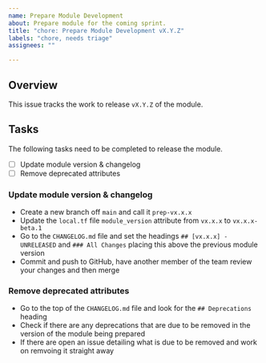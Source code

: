 ```yaml
---
name: Prepare Module Development
about: Prepare module for the coming sprint.
title: "chore: Prepare Module Development vX.Y.Z"
labels: "chore, needs triage"
assignees: ""

---
```


<!--
This issue template is only to be used by project maintainers wanting to prepare a new version of the module.
-->

## Overview

This issue tracks the work to release `vX.Y.Z` of the module.

## Tasks

The following tasks need to be completed to release the module.

- [ ] Update module version & changelog
- [ ] Remove deprecated attributes

### Update module version & changelog

- Create a new branch off `main` and call it `prep-vx.x.x`
- Update the `local.tf` file `module_version` attribute from `vx.x.x` to `vx.x.x-beta.1`
- Go to the `CHANGELOG.md` file and set the headings `## [vx.x.x] - UNRELEASED` and `### All Changes` placing this above the previous module version
- Commit and push to GitHub, have another member of the team review your changes and then merge

### Remove deprecated attributes

- Go to the top of the `CHANGELOG.md` file and look for the `## Deprecations` heading
- Check if there are any deprecations that are due to be removed in the version of the module being prepared
- If there are open an issue detailing what is due to be removed and work on remvoing it straight away
